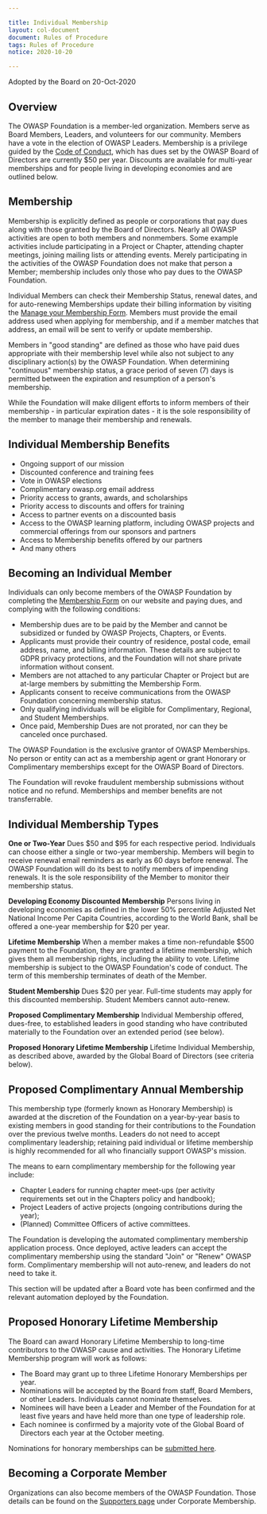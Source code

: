 ```yaml
---

title: Individual Membership
layout: col-document
document: Rules of Procedure
tags: Rules of Procedure
notice: 2020-10-20

---
```

Adopted by the Board on 20-Oct-2020

## Overview

The OWASP Foundation is a member-led organization. Members serve as Board Members, Leaders, and volunteers for our community. Members have a vote in the election of OWASP Leaders. Membership is a privilege guided by the [Code of Conduct](/www-policy/operational/code-of-conduct), which has dues set by the OWASP Board of Directors are currently $50 per year. Discounts are available for multi-year memberships and for people living in developing economies and are outlined below.

## Membership

Membership is explicitly defined as people or corporations that pay dues along with those granted by the Board of Directors. Nearly all OWASP activities are open to both members and nonmembers. Some example activities include participating in a Project or Chapter, attending chapter meetings, joining mailing lists or attending events. Merely participating in the activities of the OWASP Foundation does not make that person a Member; membership includes only those who pay dues to the OWASP Foundation.

Individual Members can check their Membership Status, renewal dates, and for auto-renewing Memberships update their billing information by visiting the [Manage your Membership Form](/manage-membership). Members must provide the email address used when applying for membership, and if a member matches that address, an email will be sent to verify or update membership.

Members in "good standing" are defined as those who have paid dues appropriate with their membership level while also not subject to any disciplinary action(s) by the OWASP Foundation. When determining "continuous" membership status, a grace period of seven (7) days is permitted between the expiration and resumption of a person's membership.

While the Foundation will make diligent efforts to inform members of their membership - in particular expiration dates - it is the sole responsibility of the member to manage their membership and renewals.

## Individual Membership Benefits

- Ongoing support of our mission
- Discounted conference and training fees
- Vote in OWASP elections
- Complimentary owasp.org email address
- Priority access to grants, awards, and scholarships
- Priority access to discounts and offers for training
- Access to partner events on a discounted basis
- Access to the OWASP learning platform, including OWASP projects and commercial offerings from our sponsors and partners
- Access to Membership benefits offered by our partners
- And many others

## Becoming an Individual Member

Individuals can only become members of the OWASP Foundation by completing the [Membership Form](/membership) on our website and paying dues, and complying with the following conditions:

* Membership dues are to be paid by the Member and cannot be subsidized or funded by OWASP Projects, Chapters, or Events.
* Applicants must provide their country of residence, postal code, email address, name, and billing information. These details are subject to GDPR privacy protections, and the Foundation will not share private information without consent.
* Members are not attached to any particular Chapter or Project but are at-large members by submitting the Membership Form.
* Applicants consent to receive communications from the OWASP Foundation concerning membership status.
* Only qualifying individuals will be eligible for Complimentary, Regional, and Student Memberships.
* Once paid, Membership Dues are not prorated, nor can they be canceled once purchased.

The OWASP Foundation is the exclusive grantor of OWASP Memberships. 
No person or entity can act as a membership agent or grant Honorary or Complimentary memberships except for the OWASP Board of Directors.

The Foundation will revoke fraudulent membership submissions without notice and no refund. Memberships and member benefits are not transferrable.

## Individual Membership Types

**One or Two-Year** Dues $50 and $95 for each respective period. Individuals can choose either a single or two-year membership. Members will begin to receive renewal email reminders as early as 60 days before renewal. The OWASP Foundation will do its best to notify members of impending renewals. It is the sole responsibility of the Member to monitor their membership status.

**Developing Economy Discounted Membership** Persons living in developing economies as defined in the lower 50% percentile
Adjusted Net National Income Per Capita Countries, according to the World Bank, shall be offered a one-year membership for $20 per year.

**Lifetime Membership** When a member makes a time non-refundable $500 payment to the Foundation, they are granted a lifetime membership, which gives them all membership rights, including the ability to vote. Lifetime membership is subject to the OWASP Foundation's code of conduct. The term of this membership terminates of death of the Member.

**Student Membership** Dues $20 per year. Full-time students may apply for this discounted membership. Student Members cannot auto-renew.

**Proposed Complimentary Membership** Individual Membership offered, dues-free, to established leaders in good standing who have contributed materially to the Foundation over an extended period (see below).

**Proposed Honorary Lifetime Membership** Lifetime Individual Membership, as described above, awarded by the Global Board of Directors (see criteria below).

## Proposed Complimentary Annual Membership

This membership type (formerly known as Honorary Membership) is awarded at the discretion of the Foundation on a year-by-year basis to existing members in good standing for their contributions to the Foundation over the previous twelve months. Leaders do not need to accept complimentary leadership; retaining paid individual or lifetime membership is highly recommended for all who financially support OWASP's mission.

The means to earn complimentary membership for the following year include:

- Chapter Leaders for running chapter meet-ups (per activity requirements set out in the Chapters policy and handbook);
- Project Leaders of active projects (ongoing contributions during the year);
- (Planned) Committee Officers of active committees. 

The Foundation is developing the automated complimentary membership application process. Once deployed, active leaders can accept the complimentary membership using the standard "Join" or "Renew" OWASP form. Complimentary membership will not auto-renew, and leaders do not need to take it. 

This section will be updated after a Board vote has been confirmed and the relevant automation deployed by the Foundation. 

## Proposed Honorary Lifetime Membership

The Board can award Honorary Lifetime Membership to long-time contributors to the OWASP cause and activities. The Honorary Lifetime Membership program will work as follows:

- The Board may grant up to three Lifetime Honorary Memberships per year.
- Nominations will be accepted by the Board from staff, Board Members, or other Leaders. Individuals cannot nominate themselves.
- Nominees will have been a Leader and Member of the Foundation for at least five years and have held more than one type of leadership role.
- Each nominee is confirmed by a majority vote of the Global Board of Directors each year at the October meeting.

Nominations for honorary memberships can be [submitted here](https://owasp.wufoo.com/forms/honorary-membership-application/).

## Becoming a Corporate Member

Organizations can also become members of the OWASP Foundation. Those details can be found on the [Supporters page](/supporters) under Corporate Membership.
